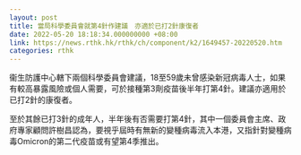 ```yaml
---
layout: post
title: 當局科學委員會就第4針作建議　亦適於已打2針康復者
date: 2022-05-20 18:18:34.000000000 +08:00
link: https://news.rthk.hk/rthk/ch/component/k2/1649457-20220520.htm
categories: rthk
---
```


衞生防護中心轄下兩個科學委員會建議，18至59歲未曾感染新冠病毒人士，如果有較高暴露風險或個人需要，可於接種第3劑疫苗後半年打第4針。建議亦適用於已打2針的康復者。

至於其餘已打3針的成年人，半年後有否需要打第4針，其中一個委員會主席、政府專家顧問許樹昌認為，要視乎屆時有無新的變種病毒流入本港，又指針對變種病毒Omicron的第二代疫苗或有望第4季推出。
